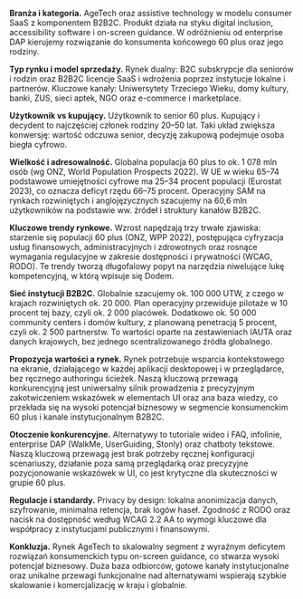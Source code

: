 **Branża i kategoria.** AgeTech oraz assistive technology w modelu consumer SaaS z komponentem
B2B2C. Produkt działa na styku digital inclusion, accessibility software i
on-screen guidance. W odróżnieniu od enterprise DAP kierujemy rozwiązanie do
konsumenta końcowego 60 plus oraz jego rodziny.

**Typ rynku i model sprzedaży.** Rynek dualny: B2C subskrypcje dla seniorów i rodzin oraz B2B2C licencje
SaaS i wdrożenia poprzez instytucje lokalne i partnerów. Kluczowe kanały:
Uniwersytety Trzeciego Wieku, domy kultury, banki, ZUS, sieci aptek, NGO oraz
e-commerce i marketplace.

**Użytkownik vs kupujący.** Użytkownik to senior 60 plus. Kupujący i decydent to najczęściej
członek rodziny 20–50 lat. Taki układ zwiększa konwersję: wartość odczuwa
senior, decyzję zakupową podejmuje osoba biegła cyfrowo.

**Wielkość i adresowalność.** Globalna populacja 60 plus to ok. 1 078 mln osób (wg ONZ, World
Population Prospects 2022). W UE w wieku 65–74 podstawowe umiejętności cyfrowe
ma 25–34 procent populacji (Eurostat 2023), co oznacza deficyt rzędu 66–75
procent. Operacyjny SAM na rynkach rozwiniętych i anglojęzycznych szacujemy na
60,6 mln użytkowników na podstawie ww. źródeł i struktury kanałów B2B2C.

**Kluczowe trendy rynkowe.** Wzrost napędzają trzy trwałe zjawiska: starzenie się populacji 60 plus
(ONZ, WPP 2022), postępująca cyfryzacja usług finansowych, administracyjnych i
zdrowotnych oraz rosnące wymagania regulacyjne w zakresie dostępności i
prywatności (WCAG, RODO). Te trendy tworzą długofalowy popyt na narzędzia
niwelujące lukę kompetencyjną, w którą wpisuje się Dodem.

**Sieć instytucji B2B2C.** Globalnie szacujemy ok. 100 000 UTW, z czego w krajach rozwiniętych ok.
20 000. Plan operacyjny przewiduje pilotaże w 10 procent tej bazy, czyli ok. 2
000 placówek. Dodatkowo ok. 50 000 community centers i domów kultury, z
planowaną penetracją 5 procent, czyli ok. 2 500 partnerstw. To wartości oparte
na zestawieniach IAUTA oraz danych krajowych, bez jednego scentralizowanego
źródła globalnego.

**Propozycja wartości a rynek.** Rynek potrzebuje wsparcia kontekstowego na ekranie, działającego w
każdej aplikacji desktopowej i w przeglądarce, bez ręcznego authoringu ścieżek.
Naszą kluczową przewagą konkurencyjną jest uniwersalny silnik prowadzenia z
precyzyjnym zakotwiczeniem wskazówek w elementach UI oraz ana baza
wiedzy, co przekłada się na wysoki potencjał biznesowy w segmencie konsumenckim
60 plus i kanale instytucjonalnym B2B2C.

**Otoczenie konkurencyjne.** Alternatywy to tutoriale wideo i FAQ, infolinie, enterprise DAP
(WalkMe, UserGuiding, Stonly) oraz chatboty tekstowe. Naszą kluczową przewagą
jest brak potrzeby ręcznej konfiguracji scenariuszy, działanie poza samą
przeglądarką oraz precyzyjne pozycjonowanie wskazówek w UI, co jest krytyczne
dla skuteczności w grupie 60 plus.

**Regulacje i standardy.** Privacy by design: lokalna anonimizacja danych, szyfrowanie, minimalna
retencja, brak logów haseł. Zgodność z RODO oraz nacisk na dostępność według
WCAG 2.2 AA to wymogi kluczowe dla współpracy z instytucjami publicznymi i
finansowymi.

**Konkluzja.** Rynek AgeTech to skalowalny segment z wyraźnym deficytem rozwiązań
konsumenckich typu on-screen guidance, co stwarza wysoki potencjał biznesowy.
Duża baza odbiorców, gotowe kanały instytucjonalne oraz unikalne przewagi
funkcjonalne nad alternatywami wspierają szybkie skalowanie i komercjalizację w
kraju i globalnie.

